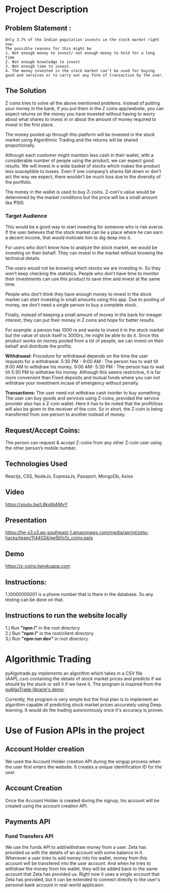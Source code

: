 # Project Description
  ## Problem Statement : 
    Only 3.7% of the Indian population invests in the stock market right now. 
    The possible reasons for this might be
    1. Not enough money to invest/ not enough money to hold for a long time
    2. Not enough knowledge to invest
    3. Not enough time to invest.
    4. The money invested in the stock market can’t be used for buying good and services or to carry out any form of transaction by the user.

  ## The Solution
  Z coins tries to solve all the above mentioned problems. Instead of putting your money in the bank, if you put them in the Z coins app/website, you can expect returns on the money you have invested without having to worry about what shares to invest in or about the amount of money required to invest in the first place. 
  
  The money pooled up through this platform will be invested in the stock market using Algorithmic Trading and the returns will be shared proportionally. 
  
  Although each customer might maintain less cash in their wallet, with a considerable number of people using the product, we can expect good results. We will invest in a wide basket of stocks which makes the product less susceptible to losses. Even if one company’s shares fall down or don’t act the way we expect, there wouldn’t be much loss due to the diversity of the portfolio. 
  
  The money in the wallet is used to buy Z-coins. Z-coin's value would be determined by the market conditions but the price will be a small amount like ₹100. 
  
  ### Target Audience
  This would be a good way to start investing for someone who is risk averse. If the user believes that the stock market can be a place where he can earn a decent income, that would motivate him to dig deep into it. 
  
  For users who don’t know how to analyze the stock market, we would be investing on their behalf. They can invest in the market without knowing the technical details. 
  
  The users would not be knowing which stocks we are investing in. So they won’t keep checking the statistics. People who don’t have time to monitor their investments can use this product to save time and invest at the same time. 
  
  People who don’t think they have enough money to invest in the stock market can start investing in small amounts using this app. Due to pooling of money, we don’t need a single person to buy a complete stock. 
  
  Finally, instead of keeping a small amount of money in the bank for meager interest, they can put their money in Z coins and hope for better results.  
   
  For example: a person has 1000 rs and wants to invest it in the stock market but the value of stock itself is 3000rs, he might be able to do it. Since this product works on money pooled from a lot of people, we can invest on their behalf and distribute the profits.  

  <b>Withdrawal:</b> Procedure for withdrawal depends on the time the user requests for a withdrawal. 5:30 PM - 9:00 AM : The person has to wait till 9:00 AM to withdraw his money. 9:00 AM- 5:30 PM : The person has to wait till 5:30 PM to withdraw his money. Although this seems restrictive, it is far more convenient than Fixed deposits and mutual funds where you can not withdraw your investment incase of emergency without penalty.  

  <b>Transactions:</b> The user need not withdraw cash inorder to buy something. The user can buy goods and services using Z-coins, provided the service provider also has a Z-coin wallet. Here it has to be noted that the profit/loss will also be given to the receiver of the coin. So in short, the Z-coin is being transferred from one person to another instead of money.
<br/>
## Request/Accept Coins: 
The person can request & accept Z-coins from any other Z-coin user using the other person’s mobile number.
<br/>
## Technologies Used
Reactjs, CSS, NodeJs, ExpressJs, Passport, MongoDb, Axios
<br/>
## Video 
https://youtu.be/L6ks6jjAMvY
<br/>
## Presentation 
https://he-s3.s3.ap-southeast-1.amazonaws.com/media/sprint/zeta-hacks/team/1144024/ee5b1cfz_coins.pptx
<br/>
## Demo 
https://z-coins.herokuapp.com
<br/>
## Instructions: 
1.)0000000001 is a phone number that is there in the database. So any testing can be done on that. 
<br/>
## Instructions to run the website locally
1.) Run <b>"npm i"</b> in the root directory <br/>
2.) Run <b>"npm i"</b> in the root/client directory  <br/>
3.) Run <b>"npm run dev"</b> in root directory. <br/>

# Algorithmic Trading

pyAlgotrade.py implements an algorithm which takes in a CSV file (AAPL.csv) containing the details of stock market prices and predicts if we should by the stock or sell it if we have it. The program is inspired from the [pyAlgoTrade librarie's demo](http://gbeced.github.io/pyalgotrade/docs/v0.20/html/tutorial.html). 

Currently, the program is very simple but the final plan is to implement an algorithm capable of predicting stock market prices accurately using Deep learning. It would do the trading autonomously once it's accuracy is proven. 

# Use of Fusion APIs in the project

## Account Holder creation
We  used the Account Holder creation API during the singup process when the user first enters the website. It creates a unique identification ID for the user. 

## Account Creation
Once the Account Holder is created during the signup, his account will be created using the account creation API. 

## Payments API

### Fund Transfers API
We use the funds API to add/withdraw money from a user. Zeta has provided us with the details of an account with some balance in it. 
Whenever a user tries to add money into his wallet, money from this account will be transfered into the user account. And when he tries to withdraw the money from his wallet, they will be added back to the same account that Zeta has provided us. Right now it uses a single account that Zeta has provided, but it can be extended to connect directly to the user's personal bank account in real-world applicaion. 
